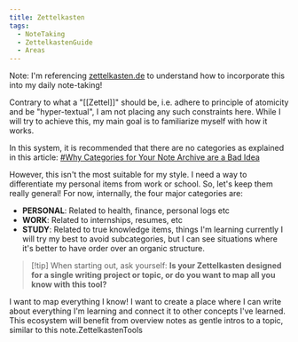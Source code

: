 ```yaml
---
title: Zettelkasten
tags:
  - NoteTaking
  - ZettelkastenGuide
  - Areas
---
```

Note: I'm referencing [zettelkasten.de](https://zettelkasten.de/posts/overview/#the-introduction-to-the-zettelkasten-method) to understand how to incorporate this into my daily note-taking!

Contrary to what a "[[Zettel]]" should be, i.e. adhere to principle of atomicity and be "hyper-textual", I am not placing any such constraints here. While I will try to achieve this, my main goal is to familiarize myself with how it works. 

In this system, it is recommended that there are no categories as explained in this article: [#Why Categories for Your Note Archive are a Bad Idea](https://zettelkasten.de/posts/no-categories/)

However, this isn't the most suitable for my style. I need a way to differentiate my personal items from work or school. So, let's keep them really general! For now, internally, the four major categories are:
- **PERSONAL**: Related to health, finance, personal logs etc
- **WORK**: Related to internships, resumes, etc
- **STUDY**: Related to true knowledge items, things I'm learning currently
I will try my best to avoid subcategories, but I can see situations where it's better to have order over an organic structure.

> [!tip] When starting out, ask yourself:
>  **Is your Zettelkasten designed for a single writing project or topic, or do you want to map all you know with this tool?**

I want to map everything I know! I want to create a place where I can write about everything I'm learning and connect it to other concepts I've learned. This ecosystem will benefit from overview notes as gentle intros to a topic, similar to this note.ZettelkastenTools
